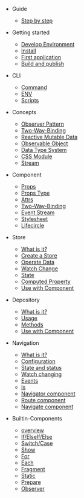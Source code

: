 - Guide
  - [Step by step](getting-started/guide.md)

- Getting started
  - [Develop Environment](getting-started/dev-env.md)
  - [Install](getting-started/install.md)
  - [First application](getting-started/first-app.md)
  - [Build and publish](getting-started/build-and-publish.md)

- CLI
  - [Command](cli/command.md)
  - [ENV](cli/dotenv.md)
  - [Scripts](cli/scripts.md)

- Concepts
  - [Observer Pattern](concepts/observer-pattern.md)
  - [Two-Way-Binding](concepts/two-way-binding.md)
  - [Reactive Mutable Data](concepts/reactive-mutable-data.md)
  - [Observable Object](concepts/observable-object.md)
  - [Data Type System](concepts/data-type-system.md)
  - [CSS Module](concepts/css-module.md)
  - [Stream](concepts/stream.md)

- Component
  - [Props](component/props.md)
  - [Props Type](component/props-type.md)
  - [Attrs](component/attrs.md)
  - [Two-Way-Binding](component/two-way-binding.md)
  - [Event Stream](component/event-stream.md)
  - [Stylesheet](component/stylesheet.md)
  - [Lifecircle](component/lifecircle.md)

- Store
  - [What is it?](store/overview.md)
  - [Create a Store](store/create-store.md)
  - [Operate Data](store/operate-data.md)
  - [Watch Change](store/watch.md)
  - [State](store/state.md)
  - [Computed Property](store/computed-property.md)
  - [Use with Component](store/with-component.md)

- Depository
  - [What is it?](depository/overview.md)
  - [Usage](depository/usage.md)
  - [Methods](depository/methods.md)
  - [Use with Component](depository/with-component.md)

- Navigation
  - [What is it?](navigation/overview.md)
  - [Configuration](navigation/config.md)
  - [State and status](navigation/state-and-status.md)
  - [Watch changing](navigation/watch.md)
  - [Events](navigation/events.md)
  - [Is](navigation/is.md)
  - [Navigator component](navigation/navigator.md)
  - [Route component](navigation/route.md)
  - [Navigate component](navigation/navigate.md)

- Builtin-Components
  - [overview](components/overview.md)
  - [If/ElseIf/Else](components/if-else.md)
  - [Switch/Case](components/switch-case.md)
  - [Show](components/show.md)
  - [For](components/for.md)
  - [Each](components/each.md)
  - [Fragment](components/fragment.md)
  - [Static](components/static.md)
  - [Prepare](components/prepare.md)
  - [Observer](components/observer.md)

<!--
- Stream
- Operators
- Builtin-Hooks
- Style/CSS
- Model
- Animation
- Internationalization
- Cross-platform
- Contribute Guide
- Thanks
-->
